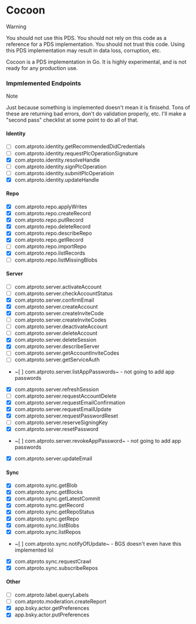 # Cocoon

> [!WARNING]
You should not use this PDS. You should not rely on this code as a reference for a PDS implementation. You should not trust this code. Using this PDS implementation may result in data loss, corruption, etc.

Cocoon is a PDS implementation in Go. It is highly experimental, and is not ready for any production use.

### Impmlemented Endpoints

> [!NOTE]
Just because something is implemented doesn't mean it is finisehd. Tons of these are returning bad errors, don't do validation properly, etc. I'll make a "second pass" checklist at some point to do all of that.

#### Identity
- [ ] com.atproto.identity.getRecommendedDidCredentials
- [ ] com.atproto.identity.requestPlcOperationSignature
- [x] com.atproto.identity.resolveHandle
- [ ] com.atproto.identity.signPlcOperation
- [ ] com.atproto.identity.submitPlcOperatioin
- [x] com.atproto.identity.updateHandle

#### Repo
- [x] com.atproto.repo.applyWrites
- [x] com.atproto.repo.createRecord
- [x] com.atproto.repo.putRecord
- [x] com.atproto.repo.deleteRecord
- [x] com.atproto.repo.describeRepo
- [x] com.atproto.repo.getRecord
- [ ] com.atproto.repo.importRepo
- [x] com.atproto.repo.listRecords
- [ ] com.atproto.repo.listMissingBlobs

#### Server
- [ ] com.atproto.server.activateAccount
- [ ] com.atproto.server.checkAccountStatus
- [x] com.atproto.server.confirmEmail
- [x] com.atproto.server.createAccount
- [x] com.atproto.server.createInviteCode
- [ ] com.atproto.server.createInviteCodes
- [ ] com.atproto.server.deactivateAccount
- [ ] com.atproto.server.deleteAccount
- [x] com.atproto.server.deleteSession
- [x] com.atproto.server.describeServer
- [ ] com.atproto.server.getAccountInviteCodes
- [ ] com.atproto.server.getServiceAuth
- ~[ ] com.atproto.server.listAppPasswords~ - not going to add app passwords
- [x] com.atproto.server.refreshSession
- [ ] com.atproto.server.requestAccountDelete
- [x] com.atproto.server.requestEmailConfirmation
- [x] com.atproto.server.requestEmailUpdate
- [x] com.atproto.server.requestPasswordReset
- [ ] com.atproto.server.reserveSigningKey
- [x] com.atproto.server.resetPassword
- ~[ ] com.atproto.server.revokeAppPassword~ - not going to add app passwords
- [x] com.atproto.server.updateEmail

#### Sync
- [x] com.atproto.sync.getBlob
- [x] com.atproto.sync.getBlocks
- [x] com.atproto.sync.getLatestCommit
- [x] com.atproto.sync.getRecord
- [x] com.atproto.sync.getRepoStatus
- [x] com.atproto.sync.getRepo
- [x] com.atproto.sync.listBlobs
- [x] com.atproto.sync.listRepos
- ~[ ] com.atproto.sync.notifyOfUpdate~ - BGS doesn't even have this implemented lol
- [x] com.atproto.sync.requestCrawl
- [x] com.atproto.sync.subscribeRepos

#### Other
- [ ] com.atproto.label.queryLabels
- [ ] com.atproto.moderation.createReport
- [x] app.bsky.actor.getPreferences
- [x] app.bsky.actor.putPreferences

